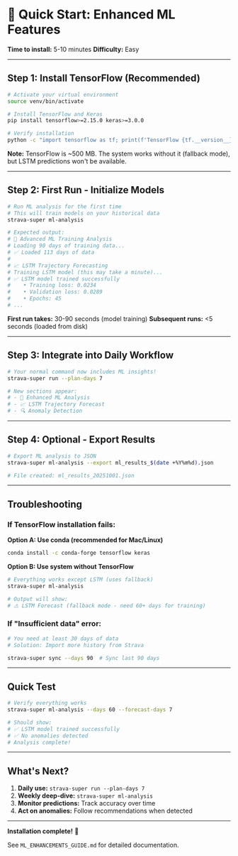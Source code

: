 # 🚀 Quick Start: Enhanced ML Features

**Time to install:** 5-10 minutes
**Difficulty:** Easy

---

## Step 1: Install TensorFlow (Recommended)

```bash
# Activate your virtual environment
source venv/bin/activate

# Install TensorFlow and Keras
pip install tensorflow>=2.15.0 keras>=3.0.0

# Verify installation
python -c "import tensorflow as tf; print(f'TensorFlow {tf.__version__} installed successfully')"
```

**Note:** TensorFlow is ~500 MB. The system works without it (fallback mode), but LSTM predictions won't be available.

---

## Step 2: First Run - Initialize Models

```bash
# Run ML analysis for the first time
# This will train models on your historical data
strava-super ml-analysis

# Expected output:
# 🤖 Advanced ML Training Analysis
# Loading 90 days of training data...
# ✅ Loaded 113 days of data
#
# 📈 LSTM Trajectory Forecasting
# Training LSTM model (this may take a minute)...
# ✅ LSTM model trained successfully
#    • Training loss: 0.0234
#    • Validation loss: 0.0289
#    • Epochs: 45
# ...
```

**First run takes:** 30-90 seconds (model training)
**Subsequent runs:** <5 seconds (loaded from disk)

---

## Step 3: Integrate into Daily Workflow

```bash
# Your normal command now includes ML insights!
strava-super run --plan-days 7

# New sections appear:
# - 🤖 Enhanced ML Analysis
# - 📈 LSTM Trajectory Forecast
# - 🔍 Anomaly Detection
```

---

## Step 4: Optional - Export Results

```bash
# Export ML analysis to JSON
strava-super ml-analysis --export ml_results_$(date +%Y%m%d).json

# File created: ml_results_20251001.json
```

---

## Troubleshooting

### If TensorFlow installation fails:

**Option A: Use conda (recommended for Mac/Linux)**
```bash
conda install -c conda-forge tensorflow keras
```

**Option B: Use system without TensorFlow**
```bash
# Everything works except LSTM (uses fallback)
strava-super ml-analysis

# Output will show:
# ⚠️ LSTM Forecast (fallback mode - need 60+ days for training)
```

### If "Insufficient data" error:

```bash
# You need at least 30 days of data
# Solution: Import more history from Strava

strava-super sync --days 90  # Sync last 90 days
```

---

## Quick Test

```bash
# Verify everything works
strava-super ml-analysis --days 60 --forecast-days 7

# Should show:
# ✅ LSTM model trained successfully
# ✅ No anomalies detected
# Analysis complete!
```

---

## What's Next?

1. **Daily use:** `strava-super run --plan-days 7`
2. **Weekly deep-dive:** `strava-super ml-analysis`
3. **Monitor predictions:** Track accuracy over time
4. **Act on anomalies:** Follow recommendations when detected

---

**Installation complete!** 🎉

See `ML_ENHANCEMENTS_GUIDE.md` for detailed documentation.

